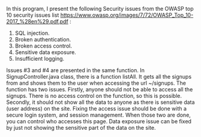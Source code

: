 In this program, I present the following Security issues from the OWASP top 10 security issues list https://www.owasp.org/images/7/72/OWASP_Top_10-2017_%28en%29.pdf.pdf :
1. SQL injection.
2. Broken authentication.
3. Broken access control.
4. Sensitive data exposure.
5. Insufficient logging.

Issues #3 and #4 are presented in the same function. In SignupController.java class, there is a function listAll. It gets all the signups from and shows them to the user when accessing the url ~/signups. 
The function has two issues. Firstly, anyone should not be able to access all the signups. There is no access control on the function, so this is possible. Secondly, it should not show all the data to anyone as there is sensitive data (user address) on the site.
Fixing the access issue should be done with a secure login system, and session management. When those two are done, you can control who accesses this page.
Data exposure issue can be fixed by just not showing the sensitive part of the data on the site.


 


